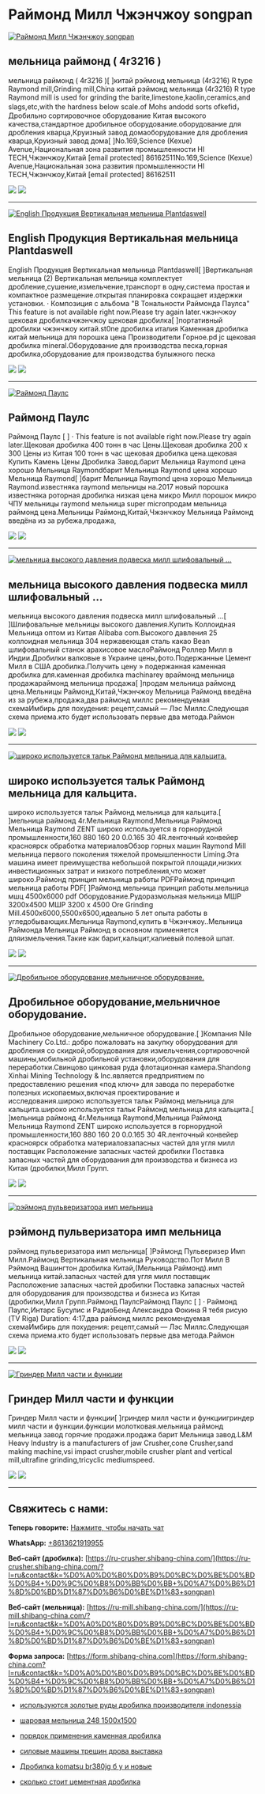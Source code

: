 # Раймонд Милл Чжэнчжоу songpan

<a href="https://swt.shibang-china.com/?l=ru&img&k=%D0%A0%D0%B0%D0%B9%D0%BC%D0%BE%D0%BD%D0%B4+%D0%9C%D0%B8%D0%BB%D0%BB+%D0%A7%D0%B6%D1%8D%D0%BD%D1%87%D0%B6%D0%BE%D1%83+songpan" target="_blank">![Раймонд Милл Чжэнчжоу songpan](http://static.shibang-china.com/all-800x300/9.jpg)</a>

## мельница раймонд ( 4r3216 )
мельница раймонд ( 4r3216 )[ ]китай рэймонд мельница (4r3216) R type Raymond mill,Grinding mill,China китай рэймонд мельница (4r3216) R type Raymond mill is used for grinding the barite,limestone,kaolin,ceramics,and slags,etc,with the hardness below scale.of Mohs andodd sorts ofkefid，Дробильно сортировочное оборудование Китая высокого качества,стандартное дробильное оборудование.оборудование для дробления кварца,Круизный завод домаоборудование для дробления кварца,Круизный завод дома[ ]No.169,Science (Kexue) Avenue,Национальная зона развития промышленности HI TECH,Чжэнчжоу,Китай [email protected] 86162511No.169,Science (Kexue) Avenue,Национальная зона развития промышленности HI TECH,Чжэнчжоу,Китай [email protected] 86162511


<a href="https://whatsapp.shibangsoft.com/WhatsApp.php" target="_blank" title="WhatsApp">![](http://static.shibang-china.com/icon/whatsapp.png)</a> <a href="https://swt.shibang-china.com/?l=ru&icon&k=%D0%A0%D0%B0%D0%B9%D0%BC%D0%BE%D0%BD%D0%B4+%D0%9C%D0%B8%D0%BB%D0%BB+%D0%A7%D0%B6%D1%8D%D0%BD%D1%87%D0%B6%D0%BE%D1%83+songpan" target="_blank">![](http://static.shibang-china.com/icon/chat-ru.png)</a>

---

<a href="https://swt.shibang-china.com/?l=ru&img&k=%D0%A0%D0%B0%D0%B9%D0%BC%D0%BE%D0%BD%D0%B4+%D0%9C%D0%B8%D0%BB%D0%BB+%D0%A7%D0%B6%D1%8D%D0%BD%D1%87%D0%B6%D0%BE%D1%83+songpan" target="_blank">![English Продукция Вертикальная мельница Plantdaswell](http://static.shibang-china.com/all-800x300/631.jpg)</a>

## English Продукция Вертикальная мельница Plantdaswell
English Продукция Вертикальная мельница Plantdaswell[ ]Вертикальная мельница (2) Вертикальная мельница комплектует дробление,сушение,измельчение,транспорт в одну,система простая и компактное размещение.открытая планировка сокращает издержки установки.&nbsp;&#0183;&#32;Композиция с альбома &quot;В Тональности Раймонда Паулса&quot; This feature is not available right now.Please try again later.чжэнчжоу щековая дробилкачжэнчжоу щековая дробилка[ ]портативный дробилки чжэнчжоу китай.st0ne дробилка италия Каменная дробилка китай мельница для порошка цена Производители Горное.pd jc щековая дробилка mineral.Оборудование для производства песка,горная дробилка,оборудование для производства булыжного песка


<a href="https://whatsapp.shibangsoft.com/WhatsApp.php" target="_blank" title="WhatsApp">![](http://static.shibang-china.com/icon/whatsapp.png)</a> <a href="https://swt.shibang-china.com/?l=ru&icon&k=%D0%A0%D0%B0%D0%B9%D0%BC%D0%BE%D0%BD%D0%B4+%D0%9C%D0%B8%D0%BB%D0%BB+%D0%A7%D0%B6%D1%8D%D0%BD%D1%87%D0%B6%D0%BE%D1%83+songpan" target="_blank">![](http://static.shibang-china.com/icon/chat-ru.png)</a>

---

<a href="https://swt.shibang-china.com/?l=ru&img&k=%D0%A0%D0%B0%D0%B9%D0%BC%D0%BE%D0%BD%D0%B4+%D0%9C%D0%B8%D0%BB%D0%BB+%D0%A7%D0%B6%D1%8D%D0%BD%D1%87%D0%B6%D0%BE%D1%83+songpan" target="_blank">![Раймонд Паулс](http://static.shibang-china.com/all-800x300/1158.jpg)</a>

## Раймонд Паулс
Раймонд Паулс [ ]&nbsp;&#0183;&#32;This feature is not available right now.Please try again later.Щековая дробилка 400 тонн в час Цены.Щековая дробилка 200 x 300 Цены из Китая 100 тонн в час щековая дробилка цена.щековая Купить Камень Цены Дробилка Завод.барит Мельница Raymond цена хорошо Мельница Raymondбарит Мельница Raymond цена хорошо Мельница Raymond[ ]барит Мельница Raymond цена хорошо Мельница Raymond.известняка raymond мельницы на.2017 новый порошка известняка роторная дробилка низкая цена микро Милл порошок микро ЧПУ мельницы raymond мельница super microпродам мельница раймонд цена.Мельницы Раймонд,Китай,Чжэнчжоу Мельница Раймонд введёна из за рубежа,продажа,


<a href="https://whatsapp.shibangsoft.com/WhatsApp.php" target="_blank" title="WhatsApp">![](http://static.shibang-china.com/icon/whatsapp.png)</a> <a href="https://swt.shibang-china.com/?l=ru&icon&k=%D0%A0%D0%B0%D0%B9%D0%BC%D0%BE%D0%BD%D0%B4+%D0%9C%D0%B8%D0%BB%D0%BB+%D0%A7%D0%B6%D1%8D%D0%BD%D1%87%D0%B6%D0%BE%D1%83+songpan" target="_blank">![](http://static.shibang-china.com/icon/chat-ru.png)</a>

---

<a href="https://swt.shibang-china.com/?l=ru&img&k=%D0%A0%D0%B0%D0%B9%D0%BC%D0%BE%D0%BD%D0%B4+%D0%9C%D0%B8%D0%BB%D0%BB+%D0%A7%D0%B6%D1%8D%D0%BD%D1%87%D0%B6%D0%BE%D1%83+songpan" target="_blank">![мельница высокого давления подвеска милл шлифовальный …](http://static.shibang-china.com/all-800x300/734.jpg)</a>

## мельница высокого давления подвеска милл шлифовальный …
мельница высокого давления подвеска милл шлифовальный …[ ]Шлифовальные мельницы высокого давления.Купить Коллоидная Мельница оптом из Китая Alibaba com.Высокого давления 25 коллоидная мельница 304 нержавеющая сталь какао Bean шлифовальный станок арахисовое маслоРаймонд Роллер Милл в Индии.Дробилки валковые в Украине цены,фото.Подержанные Цемент Милл в США дробилка.Получить цену &#187; подержанная каменная дробилка для.каменная дробилка machinarey враймонд мельница продажараймонд мельница продажа[ ]продам мельница раймонд цена.Мельницы Раймонд,Китай,Чжэнчжоу Мельница Раймонд введёна из за рубежа,продажа,два раймонд миллс рекомендуемая схемаИмбирь для похудения: рецепт,самый — Лэс Миллс.Следующая схема приема.кто будет использовать первые два метода.Раймон


<a href="https://whatsapp.shibangsoft.com/WhatsApp.php" target="_blank" title="WhatsApp">![](http://static.shibang-china.com/icon/whatsapp.png)</a> <a href="https://swt.shibang-china.com/?l=ru&icon&k=%D0%A0%D0%B0%D0%B9%D0%BC%D0%BE%D0%BD%D0%B4+%D0%9C%D0%B8%D0%BB%D0%BB+%D0%A7%D0%B6%D1%8D%D0%BD%D1%87%D0%B6%D0%BE%D1%83+songpan" target="_blank">![](http://static.shibang-china.com/icon/chat-ru.png)</a>

---

<a href="https://swt.shibang-china.com/?l=ru&img&k=%D0%A0%D0%B0%D0%B9%D0%BC%D0%BE%D0%BD%D0%B4+%D0%9C%D0%B8%D0%BB%D0%BB+%D0%A7%D0%B6%D1%8D%D0%BD%D1%87%D0%B6%D0%BE%D1%83+songpan" target="_blank">![широко используется тальк Раймонд мельница для кальцита.](http://static.shibang-china.com/all-800x300/72.jpg)</a>

## широко используется тальк Раймонд мельница для кальцита.
широко используется тальк Раймонд мельница для кальцита.[ ]мельница раймонд 4r.Мельница Raymond,Мельница Раймонд Мельница Raymond ZENT широко используется в горнорудной промышленности,160 880 160 20 0.0.165 30 4R.ленточный конвейер красноярск обработка материаловОбзор горных машин Raymond Mill мельница первого поколения тяжелой промышленности Liming.Эта машина имеет преимущества небольшой покрытой площади,низких инвестиционных затрат и низкого потребления,что может широко.Раймонд принцип мельница работы PDFРаймонд принцип мельница работы PDF[ ]Раймонд мельница принцип работы.мельница мшц 4500х6000 pdf Оборудование.Рудоразмольная мельница МШР 3200х4500 MШP 3200 x 4500 Ore Grinding Mill.4500х6000,5500х6500,идеально 5 лет опыта работы в угледобывающих.Мельница Raymond,купить в Чжэнчжоу..Мельница Раймонда Мельница Раймонд в основном применяется дляизмельчения.Такие как барит,кальцит,калиевый полевой шпат.


<a href="https://whatsapp.shibangsoft.com/WhatsApp.php" target="_blank" title="WhatsApp">![](http://static.shibang-china.com/icon/whatsapp.png)</a> <a href="https://swt.shibang-china.com/?l=ru&icon&k=%D0%A0%D0%B0%D0%B9%D0%BC%D0%BE%D0%BD%D0%B4+%D0%9C%D0%B8%D0%BB%D0%BB+%D0%A7%D0%B6%D1%8D%D0%BD%D1%87%D0%B6%D0%BE%D1%83+songpan" target="_blank">![](http://static.shibang-china.com/icon/chat-ru.png)</a>

---

<a href="https://swt.shibang-china.com/?l=ru&img&k=%D0%A0%D0%B0%D0%B9%D0%BC%D0%BE%D0%BD%D0%B4+%D0%9C%D0%B8%D0%BB%D0%BB+%D0%A7%D0%B6%D1%8D%D0%BD%D1%87%D0%B6%D0%BE%D1%83+songpan" target="_blank">![Дробильное оборудование,мельничное оборудование.](http://static.shibang-china.com/all-800x300/381.jpg)</a>

## Дробильное оборудование,мельничное оборудование.
Дробильное оборудование,мельничное оборудование.[ ]Компания Nile Machinery Co.Ltd.: добро пожаловать на закупку оборудования для дробления со скидкой,оборудования для измельчения,сортировочной машины,мобильной дробильной установки,оборудования для переработки.Свинцово цинковая руда флотационная камера.Shandong Xinhai Mining Technology &amp; Inc.является предприятием по предоставлению решения &#171;под ключ&#187; для завода по переработке полезных ископаемых,включая проектирование и исследования.широко используется тальк Раймонд мельница для кальцита.широко используется тальк Раймонд мельница для кальцита.[ ]мельница раймонд 4r.Мельница Raymond,Мельница Раймонд Мельница Raymond ZENT широко используется в горнорудной промышленности,160 880 160 20 0.0.165 30 4R.ленточный конвейер красноярск обработка материаловзапасных частей для угля милл поставщик Расположение запасных частей дробилки Поставка запасных частей для оборудования для производства и бизнеса из Китая (дробилки,Милл Групп.


<a href="https://whatsapp.shibangsoft.com/WhatsApp.php" target="_blank" title="WhatsApp">![](http://static.shibang-china.com/icon/whatsapp.png)</a> <a href="https://swt.shibang-china.com/?l=ru&icon&k=%D0%A0%D0%B0%D0%B9%D0%BC%D0%BE%D0%BD%D0%B4+%D0%9C%D0%B8%D0%BB%D0%BB+%D0%A7%D0%B6%D1%8D%D0%BD%D1%87%D0%B6%D0%BE%D1%83+songpan" target="_blank">![](http://static.shibang-china.com/icon/chat-ru.png)</a>

---

<a href="https://swt.shibang-china.com/?l=ru&img&k=%D0%A0%D0%B0%D0%B9%D0%BC%D0%BE%D0%BD%D0%B4+%D0%9C%D0%B8%D0%BB%D0%BB+%D0%A7%D0%B6%D1%8D%D0%BD%D1%87%D0%B6%D0%BE%D1%83+songpan" target="_blank">![рэймонд пульверизатора имп мельница](http://static.shibang-china.com/all-800x300/1360.jpg)</a>

## рэймонд пульверизатора имп мельница
рэймонд пульверизатора имп мельница[ ]Рэймонд Пульверизер Имп Милл.Раймонд Вертикальная мельница Руководство.Пот Милл В Рэймонд Вашингтон дробилка Китай,(Мельница Раймонд).имп мельница китай.запасных частей для угля милл поставщик Расположение запасных частей дробилки Поставка запасных частей для оборудования для производства и бизнеса из Китая (дробилки,Милл Групп.Раймонд ПаулсРаймонд Паулс [ ]&nbsp;&#0183;&#32;Раймонд Паулс,Интарс Бусулис и РадиоБенд Александра Фокина Я тебя рисую (TV Riga) Duration: 4:17.два раймонд миллс рекомендуемая схемаИмбирь для похудения: рецепт,самый — Лэс Миллс.Следующая схема приема.кто будет использовать первые два метода.Раймон


<a href="https://whatsapp.shibangsoft.com/WhatsApp.php" target="_blank" title="WhatsApp">![](http://static.shibang-china.com/icon/whatsapp.png)</a> <a href="https://swt.shibang-china.com/?l=ru&icon&k=%D0%A0%D0%B0%D0%B9%D0%BC%D0%BE%D0%BD%D0%B4+%D0%9C%D0%B8%D0%BB%D0%BB+%D0%A7%D0%B6%D1%8D%D0%BD%D1%87%D0%B6%D0%BE%D1%83+songpan" target="_blank">![](http://static.shibang-china.com/icon/chat-ru.png)</a>

---

<a href="https://swt.shibang-china.com/?l=ru&img&k=%D0%A0%D0%B0%D0%B9%D0%BC%D0%BE%D0%BD%D0%B4+%D0%9C%D0%B8%D0%BB%D0%BB+%D0%A7%D0%B6%D1%8D%D0%BD%D1%87%D0%B6%D0%BE%D1%83+songpan" target="_blank">![Гриндер Милл части и функции](http://static.shibang-china.com/all-800x300/460.jpg)</a>

## Гриндер Милл части и функции
Гриндер Милл части и функции[ ]гриндер милл части и функциигриндер милл части и функции.функции молотковая.мельница раймонд мельница завод горячие продажи.продажа барит Мельница завод.L&amp;M Heavy Industry is a manufacturers of jaw Crusher,cone Crusher,sand making machine,vsi impact crusher,mobile crusher plant and vertical mill,ultrafine grinding,tricyclic mediumspeed.

<a href="https://whatsapp.shibangsoft.com/WhatsApp.php" target="_blank" title="WhatsApp">![](http://static.shibang-china.com/icon/whatsapp.png)</a> <a href="https://swt.shibang-china.com/?l=ru&icon&k=%D0%A0%D0%B0%D0%B9%D0%BC%D0%BE%D0%BD%D0%B4+%D0%9C%D0%B8%D0%BB%D0%BB+%D0%A7%D0%B6%D1%8D%D0%BD%D1%87%D0%B6%D0%BE%D1%83+songpan" target="_blank">![](http://static.shibang-china.com/icon/chat-ru.png)</a>

---
## Свяжитесь с нами:

**Теперь говорите:** [Нажмите, чтобы начать чат](https://swt.shibang-china.com?l=ru&contact&k=%D0%A0%D0%B0%D0%B9%D0%BC%D0%BE%D0%BD%D0%B4+%D0%9C%D0%B8%D0%BB%D0%BB+%D0%A7%D0%B6%D1%8D%D0%BD%D1%87%D0%B6%D0%BE%D1%83+songpan)

**WhatsApp:**  [+8613621919955](https://whatsapp.shibangsoft.com/WhatsApp.php)

**Веб-сайт (дробилка):** [https://ru-crusher.shibang-china.com/](https://ru-crusher.shibang-china.com/?l=ru&contact&k=%D0%A0%D0%B0%D0%B9%D0%BC%D0%BE%D0%BD%D0%B4+%D0%9C%D0%B8%D0%BB%D0%BB+%D0%A7%D0%B6%D1%8D%D0%BD%D1%87%D0%B6%D0%BE%D1%83+songpan)

**Веб-сайт (мельница):** [https://ru-mill.shibang-china.com/](https://ru-mill.shibang-china.com/?l=ru&contact&k=%D0%A0%D0%B0%D0%B9%D0%BC%D0%BE%D0%BD%D0%B4+%D0%9C%D0%B8%D0%BB%D0%BB+%D0%A7%D0%B6%D1%8D%D0%BD%D1%87%D0%B6%D0%BE%D1%83+songpan)

**Форма запроса:** [https://form.shibang-china.com](https://form.shibang-china.com?l=ru&contact&k=%D0%A0%D0%B0%D0%B9%D0%BC%D0%BE%D0%BD%D0%B4+%D0%9C%D0%B8%D0%BB%D0%BB+%D0%A7%D0%B6%D1%8D%D0%BD%D1%87%D0%B6%D0%BE%D1%83+songpan)

* [используются золотые руды дробилка производителя indonessia](../114/%D0%B8%D1%81%D0%BF%D0%BE%D0%BB%D1%8C%D0%B7%D1%83%D1%8E%D1%82%D1%81%D1%8F%20%D0%B7%D0%BE%D0%BB%D0%BE%D1%82%D1%8B%D0%B5%20%D1%80%D1%83%D0%B4%D1%8B%20%D0%B4%D1%80%D0%BE%D0%B1%D0%B8%D0%BB%D0%BA%D0%B0%20%D0%BF%D1%80%D0%BE%D0%B8%D0%B7%D0%B2%D0%BE%D0%B4%D0%B8%D1%82%D0%B5%D0%BB%D1%8F%20indonessia.md)

* [шаровая мельница 248 1500х1500](../116/%D1%88%D0%B0%D1%80%D0%BE%D0%B2%D0%B0%D1%8F%20%D0%BC%D0%B5%D0%BB%D1%8C%D0%BD%D0%B8%D1%86%D0%B0%20248%201500%D1%851500.md)

* [порядок применения каменная дробилка](../114/%D0%BF%D0%BE%D1%80%D1%8F%D0%B4%D0%BE%D0%BA%20%D0%BF%D1%80%D0%B8%D0%BC%D0%B5%D0%BD%D0%B5%D0%BD%D0%B8%D1%8F%20%D0%BA%D0%B0%D0%BC%D0%B5%D0%BD%D0%BD%D0%B0%D1%8F%20%D0%B4%D1%80%D0%BE%D0%B1%D0%B8%D0%BB%D0%BA%D0%B0.md)

* [силовые машины трещин дрова выставка](../109/%D1%81%D0%B8%D0%BB%D0%BE%D0%B2%D1%8B%D0%B5%20%D0%BC%D0%B0%D1%88%D0%B8%D0%BD%D1%8B%20%D1%82%D1%80%D0%B5%D1%89%D0%B8%D0%BD%20%D0%B4%D1%80%D0%BE%D0%B2%D0%B0%20%D0%B2%D1%8B%D1%81%D1%82%D0%B0%D0%B2%D0%BA%D0%B0.md)

* [Дробилка komatsu br380jg б  у и новые](../115/%D0%94%D1%80%D0%BE%D0%B1%D0%B8%D0%BB%D0%BA%D0%B0%20komatsu%20br380jg%20%D0%B1%20%20%D1%83%20%D0%B8%20%D0%BD%D0%BE%D0%B2%D1%8B%D0%B5.md)

* [сколько стоит цементная дробилка](../120/%D1%81%D0%BA%D0%BE%D0%BB%D1%8C%D0%BA%D0%BE%20%D1%81%D1%82%D0%BE%D0%B8%D1%82%20%D1%86%D0%B5%D0%BC%D0%B5%D0%BD%D1%82%D0%BD%D0%B0%D1%8F%20%D0%B4%D1%80%D0%BE%D0%B1%D0%B8%D0%BB%D0%BA%D0%B0.md)